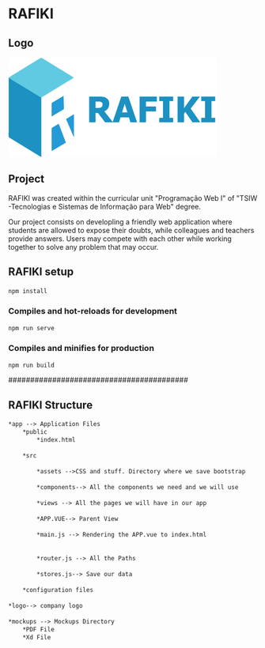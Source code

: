 # RAFIKI
## Logo
![](logo/logoR.png)
## Project

RAFIKI was created within the curricular unit "Programação Web I" of "TSIW -Tecnologias e Sistemas de Informação para Web" degree.

Our project consists on developling a friendly web application where students are allowed to expose their doubts, while colleagues and teachers provide answers. Users may compete with each other while working together to solve any problem that may occur.

## RAFIKI setup
```
npm install
```

### Compiles and hot-reloads for development
```
npm run serve
```

### Compiles and minifies for production
```
npm run build
```

######################################### 

## RAFIKI Structure
```
*app --> Application Files    
    *public
        *index.html 
    
    *src

        *assets -->CSS and stuff. Directory where we save bootstrap

        *components--> All the components we need and we will use
    
        *views --> All the pages we will have in our app
        
        *APP.VUE--> Parent View
        
        *main.js --> Rendering the APP.vue to index.html
        
        
        *router.js --> All the Paths
        
        *stores.js--> Save our data
        
    *configuration files
    
*logo--> company logo

*mockups --> Mockups Directory
    *PDF File
    *Xd File

```
